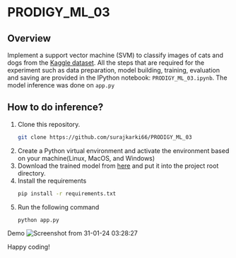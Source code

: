 # PRODIGY_ML_03
## Overview
Implement a support vector machine (SVM) to classify images of cats and dogs from the [Kaggle dataset](https://www.kaggle.com/datasets/tongpython/cat-and-dog). All the steps that are required for the experiment such as data preparation, model building, training, evaluation and saving are provided in the IPython notebook: `PRODIGY_ML_03.ipynb`. The model inference was done on `app.py`

## How to do inference?
1. Clone this repository.
   ```bash
   git clone https://github.com/surajkarki66/PRODIGY_ML_03
   ```
2. Create a Python virtual environment and activate the environment based on your machine(Linux, MacOS, and Windows)
3. Download the trained model from [here](https://github.com/surajkarki66/PRODIGY_ML_03/releases/download/V0.0.1/catvsdog.pkl) and put it into the project root directory.
4. Install the requirements
   ```bash
   pip install -r requirements.txt
   ```
5. Run the following command
   ```bash
   python app.py
   ```

Demo
![Screenshot from 31-01-24 03:28:27](https://github.com/surajkarki66/PRODIGY_ML_03/assets/50628520/7f4cbc1d-3b0a-43c0-b25a-498f07591b0b) 

Happy coding!
